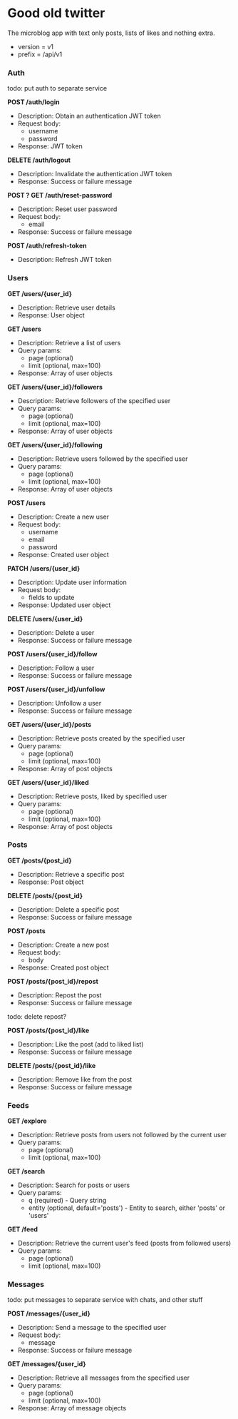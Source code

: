 # Good old twitter

The microblog app with text only posts, lists of likes and nothing extra.

- version = v1
- prefix = /api/v1

### Auth
todo: put auth to separate service

**POST /auth/login**
- Description: Obtain an authentication JWT token
- Request body:
  - username
  - password
- Response: JWT token

**DELETE /auth/logout**
- Description: Invalidate the authentication JWT token
- Response: Success or failure message

**POST ? GET /auth/reset-password**
- Description: Reset user password
- Request body:
  - email
- Response: Success or failure message

**POST /auth/refresh-token**
- Description: Refresh JWT token

### Users
**GET /users/{user_id}**
- Description: Retrieve user details
- Response: User object

**GET /users**
- Description: Retrieve a list of users
- Query params:
  - page (optional)
  - limit (optional, max=100)
- Response: Array of user objects

**GET /users/{user_id}/followers**
- Description: Retrieve followers of the specified user
- Query params:
  - page (optional)
  - limit (optional, max=100)
- Response: Array of user objects

**GET /users/{user_id}/following**
- Description: Retrieve users followed by the specified user
- Query params:
  - page (optional)
  - limit (optional, max=100)
- Response: Array of user objects

**POST /users**
- Description: Create a new user
- Request body:
  - username
  - email
  - password
- Response: Created user object

**PATCH /users/{user_id}**
- Description: Update user information
- Request body:
  - fields to update
- Response: Updated user object

**DELETE /users/{user_id}**
- Description: Delete a user
- Response: Success or failure message

**POST /users/{user_id}/follow**
- Description: Follow a user
- Response: Success or failure message

**POST /users/{user_id}/unfollow**
- Description: Unfollow a user
- Response: Success or failure message

**GET /users/{user_id}/posts**
- Description: Retrieve posts created by the specified user
- Query params:
  - page (optional)
  - limit (optional, max=100)
- Response: Array of post objects

**GET /users/{user_id}/liked**
- Description: Retrieve posts, liked by specified user
- Query params:
  - page (optional)
  - limit (optional, max=100)
- Response: Array of post objects

### Posts
**GET /posts/{post_id}**
- Description: Retrieve a specific post
- Response: Post object

**DELETE /posts/{post_id}**
- Description: Delete a specific post
- Response: Success or failure message

**POST /posts**
- Description: Create a new post
- Request body:
  - body
- Response: Created post object

**POST /posts/{post_id}/repost**
- Description: Repost the post
- Response: Success or failure message

todo: delete repost?

**POST /posts/{post_id}/like**
- Description: Like the post (add to liked list)
- Response: Success or failure message

**DELETE /posts/{post_id}/like**
- Description: Remove like from the post
- Response: Success or failure message

### Feeds
**GET /explore**
- Description: Retrieve posts from users not followed by the current user
- Query params:
  - page (optional)
  - limit (optional, max=100)

**GET /search**
- Description: Search for posts or users
- Query params:
  - q (required) - Query string
  - entity (optional, default='posts') - Entity to search, either 'posts' or 'users'

**GET /feed**
- Description: Retrieve the current user's feed (posts from followed users)
- Query params:
  - page (optional)
  - limit (optional, max=100)

### Messages
todo: put messages to separate service with chats, and other stuff

**POST /messages/{user_id}**
- Description: Send a message to the specified user
- Request body:
  - message
- Response: Success or failure message

**GET /messages/{user_id}**
- Description: Retrieve all messages from the specified user
- Query params:
  - page (optional)
  - limit (optional, max=100)
- Response: Array of message objects
